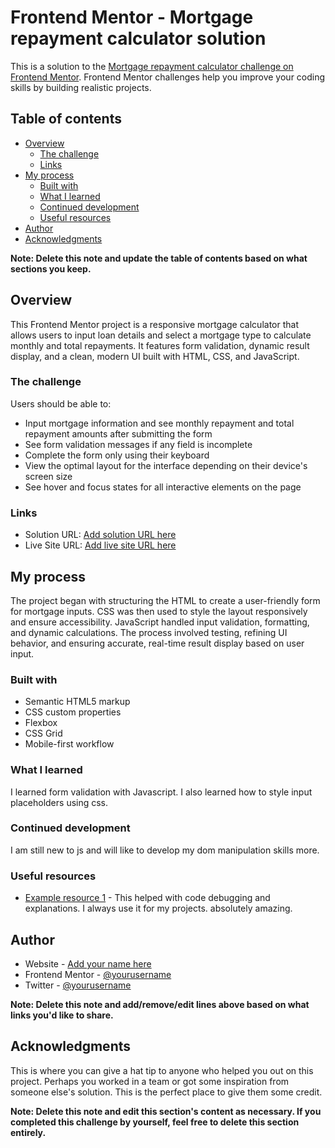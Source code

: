 # Frontend Mentor - Mortgage repayment calculator solution

This is a solution to the [Mortgage repayment calculator challenge on Frontend Mentor](https://www.frontendmentor.io/challenges/mortgage-repayment-calculator-Galx1LXK73). Frontend Mentor challenges help you improve your coding skills by building realistic projects. 

## Table of contents

- [Overview](#overview)
  - [The challenge](#the-challenge)
  - [Links](#links)
- [My process](#my-process)
  - [Built with](#built-with)
  - [What I learned](#what-i-learned)
  - [Continued development](#continued-development)
  - [Useful resources](#useful-resources)
- [Author](#author)
- [Acknowledgments](#acknowledgments)

**Note: Delete this note and update the table of contents based on what sections you keep.**

## Overview
This Frontend Mentor project is a responsive mortgage calculator that allows users to input loan details and select a mortgage type to calculate monthly and total repayments. It features form validation, dynamic result display, and a clean, modern UI built with HTML, CSS, and JavaScript.

### The challenge

Users should be able to:

- Input mortgage information and see monthly repayment and total repayment amounts after submitting the form
- See form validation messages if any field is incomplete
- Complete the form only using their keyboard
- View the optimal layout for the interface depending on their device's screen size
- See hover and focus states for all interactive elements on the page



### Links

- Solution URL: [Add solution URL here](https://your-solution-url.com)
- Live Site URL: [Add live site URL here](https://your-live-site-url.com)

## My process
The project began with structuring the HTML to create a user-friendly form for mortgage inputs. CSS was then used to style the layout responsively and ensure accessibility. JavaScript handled input validation, formatting, and dynamic calculations. The process involved testing, refining UI behavior, and ensuring accurate, real-time result display based on user input.
### Built with

- Semantic HTML5 markup
- CSS custom properties
- Flexbox
- CSS Grid
- Mobile-first workflow



### What I learned

I learned form validation with Javascript.
I also learned how to style input placeholders using css.


### Continued development

I am still new to js and will like to develop my dom manipulation skills more.


### Useful resources

- [Example resource 1](https://www.chatGPT.com) - This helped with code debugging and explanations. I always use it for my projects. absolutely amazing.
## Author

- Website - [Add your name here](https://www.your-site.com)
- Frontend Mentor - [@yourusername](https://www.frontendmentor.io/profile/yourusername)
- Twitter - [@yourusername](https://www.twitter.com/yourusername)

**Note: Delete this note and add/remove/edit lines above based on what links you'd like to share.**

## Acknowledgments

This is where you can give a hat tip to anyone who helped you out on this project. Perhaps you worked in a team or got some inspiration from someone else's solution. This is the perfect place to give them some credit.

**Note: Delete this note and edit this section's content as necessary. If you completed this challenge by yourself, feel free to delete this section entirely.**
